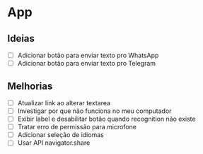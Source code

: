 # App

## Ideias

- [ ] Adicionar botão para enviar texto pro WhatsApp
- [ ] Adicionar botão para enviar texto pro Telegram

## Melhorias

- [ ] Atualizar link ao alterar textarea
- [ ] Investigar por que não funciona no meu computador
- [ ] Exibir label e desabilitar botão quando recognition não existe
- [ ] Tratar erro de permissão para microfone
- [ ] Adicionar seleção de idiomas
- [ ] Usar API navigator.share